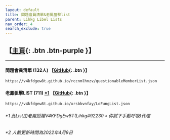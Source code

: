 ```yaml
---
layout: default
title: 問題會員清單&老鳳狙擊list
parent: Lihkg Libel Lists
nav_order: 4
search_exclude: true
---
```

## 【[主頁](https://lihkg.com/thread/2841778/page/21?post=520){: .btn .btn-purple }】

---

#### 問題會員清單 (132人) 【[GitHub](https://github.com/V4KFDgEw8T/rccnmlhnzv){: .btn }】
```
https://v4kfdgew8t.github.io/rccnmlhnzv/questionableMemberList.json
```

#### 老鳳狙擊LIST (711) [*1](#1-此list由老鳳授權v4kfdgew8tlihkg92230--你試下手動呼吸代理) 【[GitHub](https://github.com/V4KFDgEw8T/xrsbkvnfay){: .btn }】
```
https://v4kfdgew8t.github.io/xrsbkvnfay/LoFungList.json
```

###### *1 此List由老鳳授權V4KFDgEw8T(Lihkg#92230 • 你試下手動呼吸)代理

###### *2 人數更新時間為2022年4月9日
